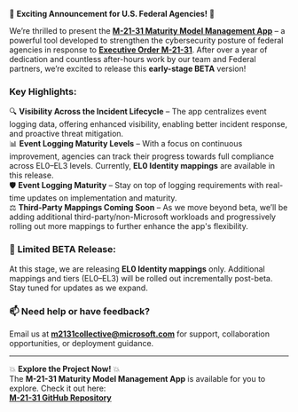 🚀 **Exciting Announcement for U.S. Federal Agencies!** 🚀

We’re thrilled to present the **[M-21-31 Maturity Model Management App](https://github.com/Cyberlorians/M-21-31/tree/main)** – a powerful tool developed to strengthen the cybersecurity posture of federal agencies in response to **[Executive Order M-21-31](https://www.whitehouse.gov/wp-content/uploads/2021/08/M-21-31-Improving-the-Federal-Governments-Investigative-and-Remediation-Capabilities-Related-to-Cybersecurity-Incidents.pdf)**. After over a year of dedication and countless after-hours work by our team and Federal partners, we’re excited to release this **early-stage BETA** version!

### Key Highlights:
🔍 **Visibility Across the Incident Lifecycle** – The app centralizes event logging data, offering enhanced visibility, enabling better incident response, and proactive threat mitigation.  
📊 **Event Logging Maturity Levels** – With a focus on continuous improvement, agencies can track their progress towards full compliance across EL0–EL3 levels. Currently, **EL0 Identity mappings** are available in this release.  
🛡️ **Event Logging Maturity** – Stay on top of logging requirements with real-time updates on implementation and maturity.  
⚖️ **Third-Party Mappings Coming Soon** – As we move beyond beta, we’ll be adding additional third-party/non-Microsoft workloads and progressively rolling out more mappings to further enhance the app's flexibility.

### 🚨 **Limited BETA Release:**
At this stage, we are releasing **EL0 Identity mappings** only. Additional mappings and tiers (EL0–EL3) will be rolled out incrementally post-beta. Stay tuned for updates as we expand.

### 📫 **Need help or have feedback?**
Email us at **m2131collective@microsoft.com** for support, collaboration opportunities, or deployment guidance.

---

💥 **Explore the Project Now!** 💥  
The **M-21-31 Maturity Model Management App** is available for you to explore. Check it out here:  
[**M-21-31 GitHub Repository**](https://github.com/Cyberlorians/M-21-31/tree/main)  

